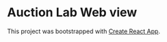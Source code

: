 # Auction Lab Web view

This project was bootstrapped with [Create React App](https://github.com/facebook/create-react-app).
